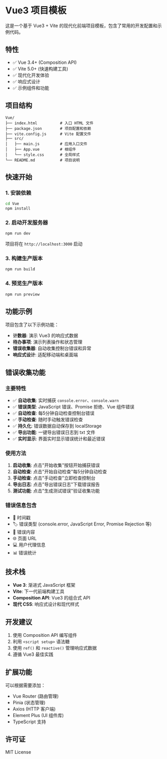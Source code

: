 # Vue3 项目模板

这是一个基于 Vue3 + Vite 的现代化前端项目模板，包含了常用的开发配置和示例代码。

## 特性

- ✅ Vue 3.4+ (Composition API)
- ✅ Vite 5.0+ (快速构建工具)
- ✅ 现代化开发体验
- ✅ 响应式设计
- ✅ 示例组件和功能

## 项目结构

```
Vue/
├── index.html          # 入口 HTML 文件
├── package.json        # 项目配置和依赖
├── vite.config.js      # Vite 配置文件
├── src/
│   ├── main.js         # 应用入口文件
│   ├── App.vue         # 根组件
│   └── style.css       # 全局样式
└── README.md           # 项目说明
```

## 快速开始

### 1. 安装依赖

```bash
cd Vue
npm install
```

### 2. 启动开发服务器

```bash
npm run dev
```

项目将在 `http://localhost:3000` 启动

### 3. 构建生产版本

```bash
npm run build
```

### 4. 预览生产版本

```bash
npm run preview
```

## 功能示例

项目包含了以下示例功能：

- **计数器**: 演示 Vue3 的响应式数据
- **待办事项**: 演示列表操作和状态管理
- **错误收集器**: 自动收集控制台错误和异常
- **响应式设计**: 适配移动端和桌面端

## 错误收集功能

### 主要特性
- ✅ **自动收集**: 实时捕获 `console.error`、`console.warn`
- ✅ **错误类型**: JavaScript 错误、Promise 拒绝、Vue 组件错误
- ✅ **自动检查**: 每5分钟自动检查控制台错误
- ✅ **手动检查**: 随时手动触发错误检查
- ✅ **持久化**: 错误数据自动保存到 localStorage
- ✅ **导出功能**: 一键导出错误日志到 txt 文件
- ✅ **实时显示**: 界面实时显示错误统计和最近错误

### 使用方法
1. **启动收集**: 点击"开始收集"按钮开始捕获错误
2. **自动检查**: 点击"开始自动检查"每5分钟自动检查
3. **手动检查**: 点击"手动检查"立即检查控制台
4. **导出日志**: 点击"导出错误日志"下载错误报告
5. **测试功能**: 点击"生成测试错误"验证收集功能

### 错误信息包含
- 📅 时间戳
- 🏷️ 错误类型 (console.error, JavaScript Error, Promise Rejection 等)
- 📝 错误内容
- 🌐 页面 URL
- 💻 用户代理信息
- 📊 错误统计

## 技术栈

- **Vue 3**: 渐进式 JavaScript 框架
- **Vite**: 下一代前端构建工具
- **Composition API**: Vue3 的组合式 API
- **现代 CSS**: 响应式设计和现代样式

## 开发建议

1. 使用 Composition API 编写组件
2. 利用 `<script setup>` 语法糖
3. 使用 `ref()` 和 `reactive()` 管理响应式数据
4. 遵循 Vue3 最佳实践

## 扩展功能

可以根据需要添加：

- Vue Router (路由管理)
- Pinia (状态管理)
- Axios (HTTP 客户端)
- Element Plus (UI 组件库)
- TypeScript 支持

## 许可证

MIT License
